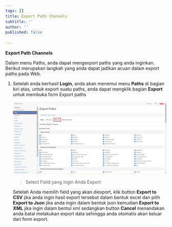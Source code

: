 ```yaml
---
tags: []
title: Export Path Channels
subtitle: ''
author: ''
published: false

---
```

**Export Path Channels**

Dalam menu Paths, anda dapat mengexport paths yang anda inginkan. Berikut merupakan langkah yang anda dapat jadikan acuan dalam export paths pada Web.

1. Setelah anda berhasil **Login**, anda akan menemui menu **Paths** di bagian kiri atas, untuk export suatu paths, anda dapat mengklik bagian **Export** untuk membuka form Export paths

   ![](/uploads/paths4.PNG)

   > Select Field yang ingin Anda Export

   Setelah Anda memilih field yang akan diexport, klik button **Export to CSV** jika anda ingin hasil export tersebut dalam bentuk excel dan pilih **Export to Json** jika anda ingin dalam bentuk json kemudian **Export to XML** jika ingin dalam bentul xml sedangkan button **Cancel** menandakan anda batal melakukan export data sehingga anda otomatis akan keluar dari form export.